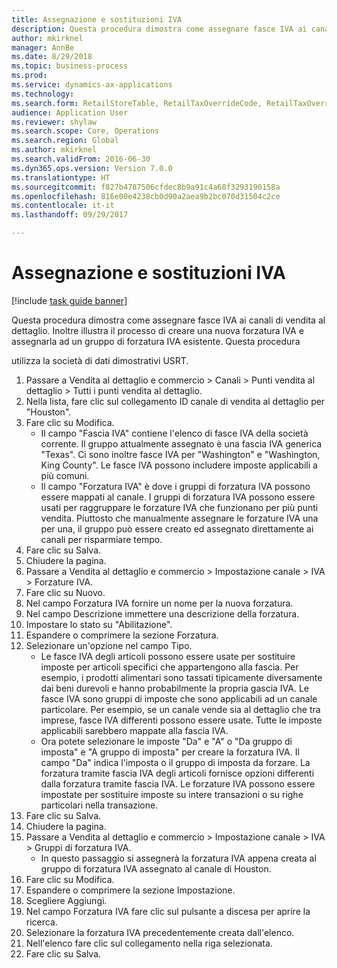 ```yaml
--- 
title: Assegnazione e sostituzioni IVA
description: Questa procedura dimostra come assegnare fasce IVA ai canali di vendita al dettaglio.
author: mkirknel
manager: AnnBe
ms.date: 8/29/2018
ms.topic: business-process
ms.prod: 
ms.service: dynamics-ax-applications
ms.technology: 
ms.search.form: RetailStoreTable, RetailTaxOverrideCode, RetailTaxOverrideGroup
audience: Application User
ms.reviewer: shylaw
ms.search.scope: Core, Operations
ms.search.region: Global
ms.author: mkirknel
ms.search.validFrom: 2016-06-30
ms.dyn365.ops.version: Version 7.0.0
ms.translationtype: HT
ms.sourcegitcommit: f827b4787506cfdec8b9a91c4a68f3293190158a
ms.openlocfilehash: 816e00e4238cb0d90a2aea9b2bc070d31504c2ce
ms.contentlocale: it-it
ms.lasthandoff: 09/29/2017

---
```

# <a name="sales-tax-assignment-and-overrides"></a>Assegnazione e sostituzioni IVA

[!include [task guide banner](../../includes/task-guide-banner.md)]

Questa procedura dimostra come assegnare fasce IVA ai canali di vendita al dettaglio. Inoltre illustra il processo di creare una nuova forzatura IVA e assegnarla ad un gruppo di forzatura IVA esistente. Questa procedura

utilizza la società di dati dimostrativi USRT.

1. Passare a Vendita al dettaglio e commercio > Canali > Punti vendita al dettaglio > Tutti i punti vendita al dettaglio.
2. Nella lista, fare clic sul collegamento ID canale di vendita al dettaglio per "Houston".
3. Fare clic su Modifica.
    * Il campo "Fascia IVA" contiene l'elenco di fasce IVA della società corrente. Il gruppo attualmente assegnato è una fascia IVA generica "Texas". Ci sono inoltre fasce IVA per "Washington" e "Washington, King County". Le fasce IVA possono includere imposte applicabili a più comuni.  
    * Il campo "Forzatura IVA" è dove i gruppi di forzatura IVA possono essere mappati al canale. I gruppi di forzatura IVA possono essere usati per raggruppare le forzature IVA che funzionano per più punti vendita. Piuttosto che manualmente assegnare le forzature IVA una per una, il gruppo può essere creato ed assegnato direttamente ai canali per risparmiare tempo.  
4. Fare clic su Salva.
5. Chiudere la pagina.
6. Passare a Vendita al dettaglio e commercio > Impostazione canale > IVA > Forzature IVA.
7. Fare clic su Nuovo.
8. Nel campo Forzatura IVA fornire un nome per la nuova forzatura.
9. Nel campo Descrizione immettere una descrizione della forzatura.
10. Impostare lo stato su "Abilitazione".
11. Espandere o comprimere la sezione Forzatura.
12. Selezionare un'opzione nel campo Tipo.
    * Le fasce IVA degli articoli possono essere usate per sostituire imposte per articoli specifici che appartengono alla fascia. Per esempio, i prodotti alimentari sono tassati tipicamente diversamente dai beni durevoli e hanno probabilmente la propria gascia IVA.     Le fasce IVA sono gruppi di imposte che sono applicabili ad un canale particolare. Per esempio, se un canale vende sia al dettaglio che tra imprese, fasce IVA differenti possono essere usate. Tutte le imposte applicabili sarebbero mappate alla fascia IVA.  
    * Ora potete selezionare le imposte "Da" e "A" o "Da gruppo di imposta" e "A gruppo di imposta" per creare la forzatura IVA.    Il campo "Da" indica l'imposta o il gruppo di imposta da forzare. La forzatura tramite fascia IVA degli articoli fornisce opzioni differenti dalla forzatura tramite fascia IVA.    Le forzature IVA possono essere impostate per sostituire imposte su intere transazioni o su righe particolari nella transazione.  
13. Fare clic su Salva.
14. Chiudere la pagina.
15. Passare a Vendita al dettaglio e commercio > Impostazione canale > IVA > Gruppi di forzatura IVA.
    * In questo passaggio si assegnerà la forzatura IVA appena creata al gruppo di forzatura IVA assegnato al canale di Houston.  
16. Fare clic su Modifica.
17. Espandere o comprimere la sezione Impostazione.
18. Scegliere Aggiungi.
19. Nel campo Forzatura IVA fare clic sul pulsante a discesa per aprire la ricerca.
20. Selezionare la forzatura IVA precedentemente creata dall'elenco.
21. Nell'elenco fare clic sul collegamento nella riga selezionata.
22. Fare clic su Salva.


